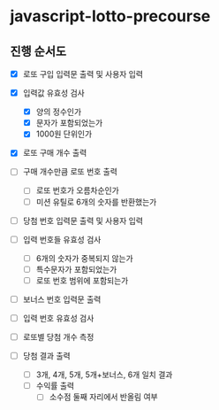 # javascript-lotto-precourse

## 진행 순서도

- [x] 로또 구입 입력문 출력 및 사용자 입력
- [x] 입력값 유효성 검사

  - [x] 양의 정수인가
  - [x] 문자가 포함되었는가
  - [x] 1000원 단위인가

- [x] 로또 구매 개수 출력
- [ ] 구매 개수만큼 로또 번호 출력

  - [ ] 로또 번호가 오름차순인가
  - [ ] 미션 유틸로 6개의 숫자를 반환했는가

- [ ] 당첨 번호 입력문 출력 및 사용자 입력
- [ ] 입력 번호들 유효성 검사
  - [ ] 6개의 숫자가 중복되지 않는가
  - [ ] 특수문자가 포함되었는가
  - [ ] 로또 번호 범위에 포함되는가
- [ ] 보너스 번호 입력문 출력
- [ ] 입력 번호 유효성 검사
- [ ] 로또별 당첨 개수 측정
- [ ] 당첨 결과 출력
  - [ ] 3개, 4개, 5개, 5개+보너스, 6개 일치 결과
  - [ ] 수익률 출력
    - [ ] 소수점 둘째 자리에서 반올림 여부
